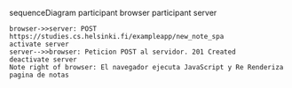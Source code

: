 sequenceDiagram
participant browser
participant server

    browser->>server: POST https://studies.cs.helsinki.fi/exampleapp/new_note_spa
    activate server
    server-->>browser: Peticion POST al servidor. 201 Created
    deactivate server
    Note right of browser: El navegador ejecuta JavaScript y Re Renderiza pagina de notas
